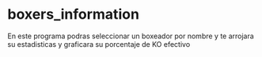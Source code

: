 # boxers_information

En este programa podras seleccionar un boxeador por nombre y te arrojara su estadisticas y graficara su porcentaje de KO efectivo
